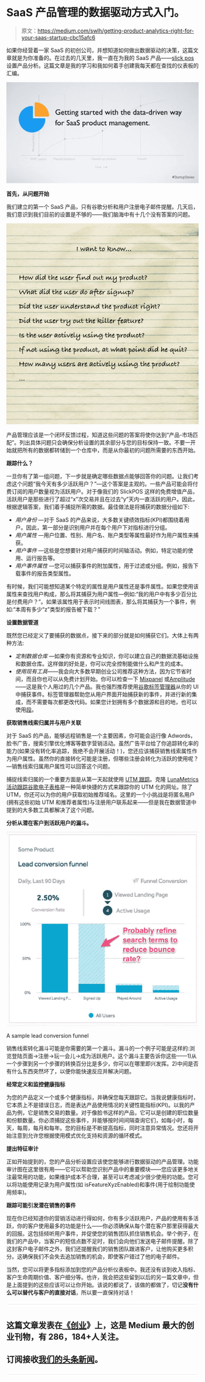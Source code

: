 # SaaS 产品管理的数据驱动方式入门。

> 原文：<https://medium.com/swlh/getting-product-analytics-right-for-your-saas-startup-cbc15afc6>

如果你经营着一家 SaaS 的初创公司，并想知道如何做出数据驱动的决策，这篇文章就是为你准备的。在过去的几天里，我一直在为我的 SaaS 产品——[slick pos](https://www.slickpos.com/?utm_source=medium&utm_medium=blog&utm_campaign=product_analytics_article)设置产品分析。这篇文章是我的学习和我如何着手创建我每天都在查找的仪表板的汇编。

![](img/73306ac580807649b2b58cd85d0f08e8.png)

**首先，从问题开始**

我们建立的第一个 SaaS 产品，只有谷歌分析和用户注册电子邮件提醒。几天后，我们意识到我们目前的设置是不够的——我们脑海中有十几个没有答案的问题。

![](img/8b127722cebf6b2b3396bd333730b694.png)

产品管理应该是一个闭环反馈过程，知道这些问题的答案将使你达到“产品-市场匹配”。列出具体问题只会确保分析设置的其余部分与您的目标保持一致。不要一开始就把所有的数据都转储到一个仓库中，而是从你最初的问题所需要的东西开始。

**跟踪什么？**

一旦你有了第一组问题，下一步就是确定哪些数据点能够回答你的问题。让我们考虑这个问题“我今天有多少活跃用户？”—这个答案是主观的。一些产品可能会将付费订阅的用户数量视为活跃用户。对于像我们的 SlickPOS 这样的免费增值产品，活跃用户是那些进行了超过“x”次交易并且在过去“y”天内一直活跃的用户。因此，根据逻辑答案，我们着手捕捉所需的数据。最佳做法是将捕获的数据分组如下:

*   *用户身份* —对于 SaaS 的产品来说，大多数关键绩效指标(KPI)都围绕着用户。因此，第一部分是识别用户并在每个用户下对指标进行分组。
*   *用户属性* —用户位置、性别、用户名、账户类型等属性最好作为用户属性来捕获。
*   *用户事件* —这些是您想要针对用户捕获的时间轴活动。例如，特定功能的使用、运行报告等。
*   *用户事件属性* —您可以捕获事件的附加属性，用于过滤或分组。例如，报告下载事件的报告类型属性。

有时候，我们可能想知道某个特定的属性是用户属性还是事件属性。如果您使用该属性来查找用户构成，那么将其捕获为用户属性—例如:“我的用户中有多少百分比是付费用户？”。如果该属性用于表示时间线图表，那么将其捕获为一个事件，例如:“本周有多少“z”类型的报告被下载？”

**设置数据管道**

既然您已经定义了要捕获的数据点，接下来的部分就是如何捕获它们。大体上有两种方法:

*   *定制数据仓库* —如果你有资源和专业知识，你可以建立自己的数据流基础设施和数据仓库。这样做的好处是，你可以完全控制能做什么和产生的成本。
*   *使用现有工具*——我会向大多数早期创业公司推荐这种方法，因为它节省时间，而且你也可以从免费计划开始。你可以检查一下 [Mixpanel](https://mixpanel.com) 或[Amplitude](https://amplitude.com)——这是我个人用过的几个产品。我也强烈推荐使用[谷歌标签管理器](https://www.google.com/analytics/tag-manager)从你的 UI 中捕获事件。标签管理器帮助您从用户界面开始捕获新的事件，并进行新的集成，而不需要每次都更改代码。如果您计划拥有多个数据源和目的地，也可以使用[段](https://segment.com)。

**获取销售线索归属并与用户关联**

对于 SaaS 的产品，能够远程销售是一个主要因素，你可能会运行像 Adwords，脸书广告，搜索引擎优化博客等数字营销活动。虽然广告平台给了你追踪转化率的能力(如果没有转化率追踪，我绝不会开展活动！)，您还应该捕获销售线索属性作为用户属性。虽然你的直接转化可能是注册，但哪些注册会转化为活跃的使用呢？—销售线索归属用户属性可以回答这个问题。

捕捉线索归属的一个重要方面是从第一天起就使用 [UTM 跟踪](https://blog.bufferapp.com/utm-guide)。克隆 [LunaMetrics 活动跟踪谷歌电子表格](https://docs.google.com/spreadsheet/ccc?key=0AliSM9M0UxNsdHJNamhSaTdsXy1TT0VuenladW50TUE&usp=sharing)是一种简单快捷的方式来跟踪你的 UTM 化的网址。除了 UTM，你还可以为你的用户获取初始推荐域名。这里的一个小挑战是将匿名用户(拥有这些初始 UTM 和推荐者属性)与注册用户联系起来——但是我在数据管道中提到的大多数工具都解决了这个问题。

**分析从潜在客户到活跃用户的漏斗。**

![](img/ba58f8b392187132ee1dba6857342e95.png)

A sample lead conversion funnel

销售线索转化漏斗可能是你需要的第一个漏斗。漏斗的一个例子可能是这样的:浏览登陆页面->注册->玩一会儿->成为活跃用户。这个漏斗主要告诉你这些——1)从一个步骤到另一个步骤的转换百分比是多少，你可以在哪里即兴发挥。2)中间是否有什么东西突然坏了，以便你能快速反应并解决问题。

**经常定义和监控健康指标**

为您的产品定义一个或多个健康指标，并确保您每天跟踪它。当我说健康指标时，它本质上不是错误日志，而是表达产品使用情况的关键性能指标(KPI)。以我的产品为例，它是销售交易的数量。对于像脸书这样的产品，它可以是创建的职位数量和份额数量。你必须捕捉这些事件，并能够按时间间隔查询它们，如每小时，每天，每周，每月和每年。您的目标是不断提高指标，同时注意异常情况。您还将开始注意到允许您根据使用模式优化支持和资源的循环模式。

**提出特征审计**

正如开始提到的，您的产品分析设置应该使您能够进行数据驱动的产品管理。功能审计图在这里很有用——它可以帮助您识别产品中的重要模块——您应该更多地关注最常用的功能，如果维护成本不合理，甚至可以考虑减少很少使用的功能。您可以将功能使用记录为用户属性(如 isFeatureXyzEnabled)和事件(用于绘制功能使用频率)。

**跟踪可能引发潜在销售的事件**

现在你已经知道你的营销活动进行得如何，你有多少活跃用户，产品的使用有多活跃，你的客户使用最多的功能是什么——你必须确保从每个潜在客户那里获得最大的回报。这包括倾听用户事件，并促使您的销售团队抓住销售机会。举个例子，在我们的产品中，当客户的短信点数不足时，我们会向他们发送电子邮件提醒。除了这封客户电子邮件之外，我们还提醒我们的销售团队跟进客户，让他购买更多积分。这确保我们不会失去追加销售的机会，即使客户错过了他的电子邮件。

当然，您可以将更多指标添加到您的产品分析仪表板中。我还没有谈到收入指标、客户生命周期价值、客户细分等。也许，我会把这些留到以后的另一篇文章中，但是上面提到的这些应该可以让你开始。该说的都说了，该做的都做了，切记**没有什么可以替代与客户的直接对话**，所以要一直保持对话！

![](img/731acf26f5d44fdc58d99a6388fe935d.png)

## 这篇文章发表在[《创业](https://medium.com/swlh)》上，这是 Medium 最大的创业刊物，有 286，184+人关注。

## 订阅接收[我们的头条新闻](http://growthsupply.com/the-startup-newsletter/)。

![](img/731acf26f5d44fdc58d99a6388fe935d.png)